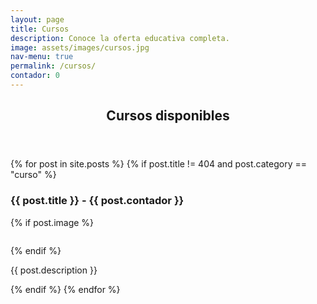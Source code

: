```yaml
---
layout: page
title: Cursos
description: Conoce la oferta educativa completa.
image: assets/images/cursos.jpg
nav-menu: true
permalink: /cursos/
contador: 0
---
```


<!-- Main -->
<div id="main" class="alt">

<!-- One -->
<section id="one">
	<div class="inner">
		<header class="major">
			<h1>Cursos disponibles</h1>
		</header>

<!-- Content -->
{% for post in site.posts %}
	{% if post.title != 404 and post.category == "curso" %}
		<div class="6u 12u$(small)">
			<h3>{{ post.title }} - {{ post.contador }}</h3>
			{% if post.image %}
				<p><span class="image main"><img src="{{ site.baseurl }}/{{ post.image }}" alt="" /></span></p>
			{% endif %}
			<p>{{ post.description }}</p>
		</div>
	{% endif %}
{% endfor %}

</div>
